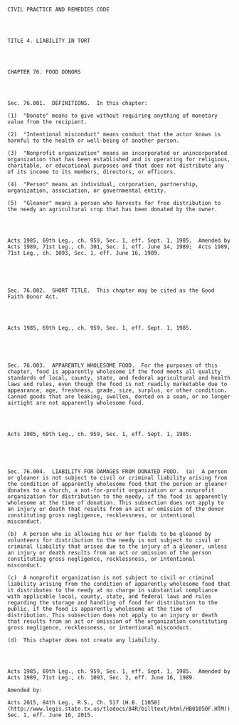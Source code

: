 ﻿
    
    
    	
    					
    
    
    CIVIL PRACTICE AND REMEDIES CODE
    
      
    
    
    TITLE 4. LIABILITY IN TORT
    
      
    
    
    CHAPTER 76. FOOD DONORS
    
      
    
    
    Sec. 76.001.  DEFINITIONS.  In this chapter:
    
    (1)  "Donate" means to give without requiring anything of monetary value from the recipient.
    
    (2)  "Intentional misconduct" means conduct that the actor knows is harmful to the health or well-being of another person.
    
    (3)  "Nonprofit organization" means an incorporated or unincorporated organization that has been established and is operating for religious, charitable, or educational purposes and that does not distribute any of its income to its members, directors, or officers.
    
    (4)  "Person" means an individual, corporation, partnership, organization, association, or governmental entity.
    
    (5)  "Gleaner" means a person who harvests for free distribution to the needy an agricultural crop that has been donated by the owner.
    
    
    
    
    Acts 1985, 69th Leg., ch. 959, Sec. 1, eff. Sept. 1, 1985.  Amended by Acts 1989, 71st Leg., ch. 301, Sec. 1, eff. June 14, 1989;  Acts 1989, 71st Leg., ch. 1093, Sec. 1, eff. June 16, 1989.
    
    
    
    
    
    Sec. 76.002.  SHORT TITLE.  This chapter may be cited as the Good Faith Donor Act.
    
    
    
    
    Acts 1985, 69th Leg., ch. 959, Sec. 1, eff. Sept. 1, 1985.
    
    
    
    
    
    Sec. 76.003.  APPARENTLY WHOLESOME FOOD.  For the purposes of this chapter, food is apparently wholesome if the food meets all quality standards of local, county, state, and federal agricultural and health laws and rules, even though the food is not readily marketable due to appearance, age, freshness, grade, size, surplus, or other condition.  Canned goods that are leaking, swollen, dented on a seam, or no longer airtight are not apparently wholesome food.
    
    
    
    
    Acts 1985, 69th Leg., ch. 959, Sec. 1, eff. Sept. 1, 1985.
    
    
    
    
    
    Sec. 76.004.  LIABILITY FOR DAMAGES FROM DONATED FOOD.  (a)  A person or gleaner is not subject to civil or criminal liability arising from the condition of apparently wholesome food that the person or gleaner donates to a church, a not-for-profit organization or a nonprofit organization for distribution to the needy, if the food is apparently wholesome at the time of donation. This subsection does not apply to an injury or death that results from an act or omission of the donor constituting gross negligence, recklessness, or intentional misconduct.
    
    (b)  A person who is allowing his or her fields to be gleaned by volunteers for distribution to the needy is not subject to civil or criminal liability that arises due to the injury of a gleaner, unless an injury or death results from an act or omission of the person constituting gross negligence, recklessness, or intentional misconduct.
    
    (c)  A nonprofit organization is not subject to civil or criminal liability arising from the condition of apparently wholesome food that it distributes to the needy at no charge in substantial compliance with applicable local, county, state, and federal laws and rules regarding the storage and handling of food for distribution to the public, if the food is apparently wholesome at the time of distribution. This subsection does not apply to an injury or death that results from an act or omission of the organization constituting gross negligence, recklessness, or intentional misconduct.
    
    (d)  This chapter does not create any liability.
    
    
    
    
    Acts 1985, 69th Leg., ch. 959, Sec. 1, eff. Sept. 1, 1985.  Amended by Acts 1989, 71st Leg., ch. 1093, Sec. 2, eff. June 16, 1989.
    
    Amended by: 
    
    Acts 2015, 84th Leg., R.S., Ch. 517 (H.B. [1050](http://www.legis.state.tx.us/tlodocs/84R/billtext/html/HB01050F.HTM)), Sec. 1, eff. June 16, 2015.
    
    
    
    
    				
